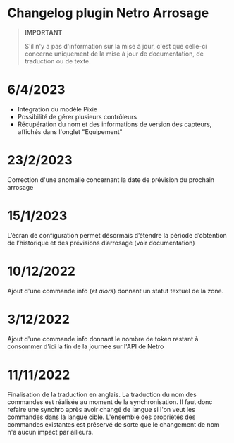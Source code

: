 # Changelog plugin Netro Arrosage

>**IMPORTANT**
>
>S'il n'y a pas d'information sur la mise à jour, c'est que celle-ci concerne uniquement de la mise à jour de documentation, de traduction ou de texte.

# 6/4/2023
- Intégration du modèle Pixie
- Possibilité de gérer plusieurs contrôleurs
- Récupération du nom et des informations de version des capteurs, affichés dans l'onglet "Equipement"

# 23/2/2023
Correction d'une anomalie concernant la date de prévision du prochain arrosage

# 15/1/2023
L’écran de configuration permet désormais d’étendre la période d’obtention de l’historique et des prévisions d’arrosage (voir documentation)

# 10/12/2022
Ajout d'une commande info (*et alors*) donnant un statut textuel de la zone.

# 3/12/2022
Ajout d'une commande info donnant le nombre de token restant à consommer d'ici la fin de la journée sur l'API de Netro

# 11/11/2022
Finalisation de la traduction en anglais. La traduction du nom des commandes est réalisée au moment de la synchronisation. Il faut donc refaire une synchro après avoir changé de langue si l'on veut les commandes dans la langue cible. L'ensemble des propriétés des commandes existantes est préservé de sorte que le changement de nom n'a aucun impact par ailleurs.
